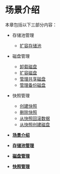 # 场景介绍<a name="zh-cn_topic_0081591947"></a>

本章包括以下三部分内容：

-   存储池管理
    -   [扩容存储池](扩容存储池.md)

-   磁盘管理
    -   [卸载磁盘](卸载磁盘.md)
    -   [扩容磁盘](扩容磁盘场景介绍.md)
    -   [管理共享磁盘](管理共享磁盘.md)
    -   [管理备份磁盘](管理备份磁盘.md)

-   快照管理
    -   [创建快照](创建快照.md)
    -   [删除快照](删除快照.md)
    -   [从快照回滚数据](从快照回滚数据.md)
    -   [从快照创建磁盘](从快照创建磁盘.md)


-   **[场景介绍](场景介绍.md)**  

-   **[存储池管理](存储池管理.md)**  

-   **[磁盘管理](磁盘管理.md)**  

-   **[快照管理](快照管理.md)**  


